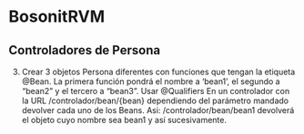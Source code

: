 
# BosonitRVM



## Controladores de Persona

3) Crear 3 objetos Persona diferentes con funciones que tengan la etiqueta @Bean.  La primera función pondrá el nombre a ‘bean1’, el segundo a “bean2” y el tercero a “bean3”. Usar @Qualifiers
   En un controlador con la URL /controlador/bean/{bean} dependiendo del parámetro mandado devolver cada uno de los Beans. Asi: /controlador/bean/bean1 devolverá el objeto cuyo nombre sea bean1 y así sucesivamente.  
